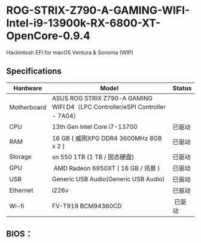 # ROG-STRIX-Z790-A-GAMING-WIFI-Intel-i9-13900k-RX-6800-XT-OpenCore-0.9.4
 
Hackintosh EFI for macOS Ventura & Sonoma (WIP)

## Specifications


| Hardware | Model | Status |
| --- | --- | --- |
| Motherboard | ASUS ROG STRIX Z790-A GAMING WIFI D4（LPC Controller/eSPI Controller - 7A04） |  |
| CPU | 13th Gen Intel Core i7-13700 | 已驱动 |
| RAM | 16 GB ( 威刚XPG DDR4 3600MHz 8GB x 2 ) | 已驱动 |
| Storage | sn 550 1TB (1 TB / 固态硬盘) | 已驱动 |
| GPU |  AMD Radeon 6950XT ( 16 GB / 讯景 ) | 已驱动 |
| USB | Generic USB Audio(Generic USB Audio) | 已驱动 |
| Ethernet | i226v | 已驱动 |
| Wi-fi | FV-T919 BCM94360CD |  已驱动 |

## BIOS：